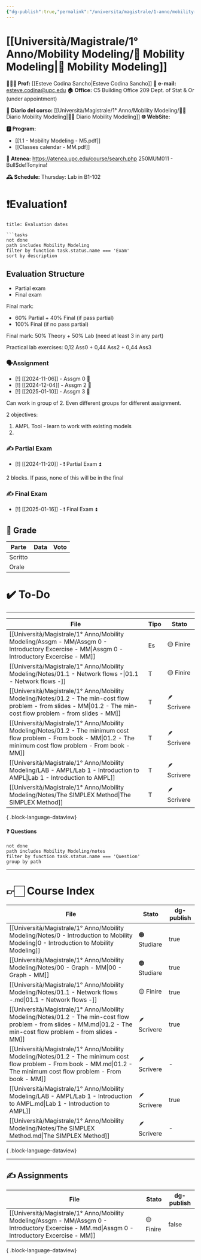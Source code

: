 ```yaml
---
{"dg-publish":true,"permalink":"/universita/magistrale/1-anno/mobility-modeling/mobility-modeling/","tags":["UNI"]}
---
```



# [[Università/Magistrale/1° Anno/Mobility Modeling/📐 Mobility Modeling\|📐 Mobility Modeling]]


**🧑🏻‍🏫 Prof:** [[Esteve Codina Sancho\|Esteve Codina Sancho]]
**📧 e-mail:** esteve.codina@upc.edu
**🏠 Office:** C5 Building Office 209 Dept. of Stat & Or (under appointment)

**📔 Diario del corso:** [[Università/Magistrale/1° Anno/Mobility Modeling/📐📔 Diario Mobility Modeling\|📐📔 Diario Mobility Modeling]]
**🌐 WebSite:** 

**🅿️ Program:**
- [[1.1 - Mobility Modeling - M5.pdf]]
- [[Classes calendar - MM.pdf]]


**🔑 Atenea:** https://atenea.upc.edu/course/search.php  250MUM011 - Bull$de!Tonyina!

**🕰 Schedule:**
Thursday: Lab in B1-102

 

# ❗️Evaluation❗️



```ad-attention
title: Evaluation dates

```tasks
not done
path includes Mobility Modeling
filter by function task.status.name === 'Exam'
sort by description

```


 

## Evaluation Structure

- Partial exam
- Final exam

Final mark:
- 60% Partial + 40% Final (if pass partial)
- 100% Final (if no pass partial)

Final mark:
50% Theory + 50% Lab (need at least 3 in any part)

Practical lab exercises: 0,12 Ass0 + 0,44 Ass2 + 0,44 Ass3

### 🗣Assignment

- [!] [[2024-11-06]] - Assgm 0 🔼 
- [!] [[2024-12-04]] - Assgm 2 🔼 
- [!] [[2025-01-10]] - Assgm 3 🔼

Can work in group of 2. Even different groups for different assignment.

2 objectives:
1. AMPL Tool - learn to work with existing models
2. 

### ✍️ Partial Exam

- [!] [[2024-11-20]] - ❗️ Partial Exam ⏫ 

2 blocks. If pass, none of this will be in the final


### ✍️ Final Exam

- [!] [[2025-01-16]] - ❗️ Final Exam ⏫ 


## 💯 Grade

| Parte   | Data | Voto |
| ------- | ---- | ---- |
| Scritto |      |      |
| Orale   |      |      |

# ✔️ To-Do


___

| File                                                                                                                                                                      | Tipo | Stato       |
| ------------------------------------------------------------------------------------------------------------------------------------------------------------------------- | ---- | ----------- |
| [[Università/Magistrale/1° Anno/Mobility Modeling/Assgm - MM/Assgm 0 - Introductory Excercise - MM\|Assgm 0 - Introductory Excercise - MM]]                            | Es   | 🟡 Finire   |
| [[Università/Magistrale/1° Anno/Mobility Modeling/Notes/01.1 - Network flows -\|01.1 - Network flows -]]                                                               | T    | 🟡 Finire   |
| [[Università/Magistrale/1° Anno/Mobility Modeling/Notes/01.2 - The min-cost flow problem - from slides - MM\|01.2 - The min-cost flow problem - from slides - MM]]     | T    | 🪶 Scrivere |
| [[Università/Magistrale/1° Anno/Mobility Modeling/Notes/01.2 - The minimum cost flow problem - From book - MM\|01.2 - The minimum cost flow problem - From book - MM]] | T    | 🪶 Scrivere |
| [[Università/Magistrale/1° Anno/Mobility Modeling/LAB - AMPL/Lab 1 - Introduction to AMPL\|Lab 1 - Introduction to AMPL]]                                              | T    | 🪶 Scrivere |
| [[Università/Magistrale/1° Anno/Mobility Modeling/Notes/The SIMPLEX Method\|The SIMPLEX Method]]                                                                       | T    | 🪶 Scrivere |

{ .block-language-dataview}


#### ❓ Questions

```tasks
not done
path includes Mobility Modeling/notes
filter by function task.status.name === 'Question'
group by path
```




___

# 👉🏻 Course Index

| File                                                                                                                                                                      | Stato       | dg-publish |
| ------------------------------------------------------------------------------------------------------------------------------------------------------------------------- | ----------- | ---------- |
| [[Università/Magistrale/1° Anno/Mobility Modeling/Notes/0 - Introduction to Mobility Modeling\|0 - Introduction to Mobility Modeling]]                                 | 🟠 Studiare | true       |
| [[Università/Magistrale/1° Anno/Mobility Modeling/Notes/00 - Graph - MM\|00 - Graph - MM]]                                                                             | 🟠 Studiare | true       |
| [[Università/Magistrale/1° Anno/Mobility Modeling/Notes/01.1 - Network flows -.md\|01.1 - Network flows -]]                                                               | 🟡 Finire   | true       |
| [[Università/Magistrale/1° Anno/Mobility Modeling/Notes/01.2 - The min-cost flow problem - from slides - MM.md\|01.2 - The min-cost flow problem - from slides - MM]]     | 🪶 Scrivere | true       |
| [[Università/Magistrale/1° Anno/Mobility Modeling/Notes/01.2 - The minimum cost flow problem - From book - MM.md\|01.2 - The minimum cost flow problem - From book - MM]] | 🪶 Scrivere | \-         |
| [[Università/Magistrale/1° Anno/Mobility Modeling/LAB - AMPL/Lab 1 - Introduction to AMPL.md\|Lab 1 - Introduction to AMPL]]                                              | 🪶 Scrivere | true       |
| [[Università/Magistrale/1° Anno/Mobility Modeling/Notes/The SIMPLEX Method.md\|The SIMPLEX Method]]                                                                       | 🪶 Scrivere | \-         |

{ .block-language-dataview}


___


## ✍️ Assignments

| File                                                                                                                                           | Stato     | dg-publish |
| ---------------------------------------------------------------------------------------------------------------------------------------------- | --------- | ---------- |
| [[Università/Magistrale/1° Anno/Mobility Modeling/Assgm - MM/Assgm 0 - Introductory Excercise - MM.md\|Assgm 0 - Introductory Excercise - MM]] | 🟡 Finire | false      |

{ .block-language-dataview}




